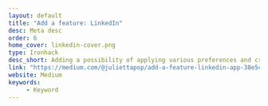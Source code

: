 ```yaml
---
layout: default
title: "Add a feature: LinkedIn"
desc: Meta desc
order: 6
home_cover: linkedin-cover.png
type: Ironhack
desc_short: Adding a possibility of applying various preferences and creating a system of badges while looking for a job in the app
link: "https://medium.com/@juliettapop/add-a-feature-linkedin-app-38e5c021b5d"
website: Medium
keywords: 
     - Keyword
---
```

